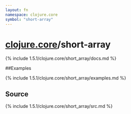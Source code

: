 ```yaml
---
layout: fn
namespace: clojure.core
symbol: "short-array"
---
```


# [clojure.core](../)/short-array

{% include 1.5.1/clojure.core/short_array/docs.md %}

##Examples

{% include 1.5.1/clojure.core/short_array/examples.md %}
## Source
{% include 1.5.1/clojure.core/short_array/src.md %}

